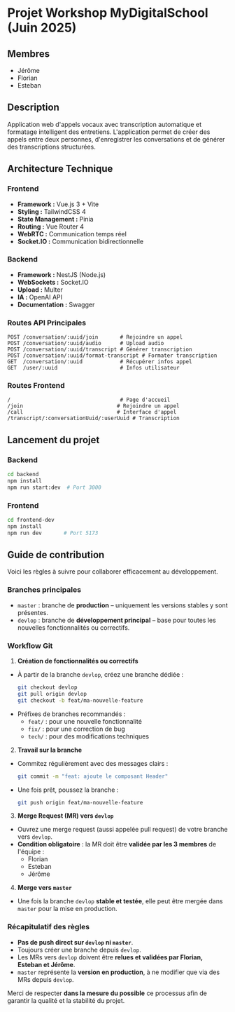 # Projet Workshop MyDigitalSchool (Juin 2025)

## Membres
- Jérôme
- Florian
- Esteban

## Description
Application web d'appels vocaux avec transcription automatique et formatage intelligent des entretiens. L'application permet de créer des appels entre deux personnes, d'enregistrer les conversations et de générer des transcriptions structurées.

## Architecture Technique

### Frontend
- **Framework :** Vue.js 3 + Vite
- **Styling :** TailwindCSS 4
- **State Management :** Pinia
- **Routing :** Vue Router 4
- **WebRTC :** Communication temps réel
- **Socket.IO :** Communication bidirectionnelle

### Backend  
- **Framework :** NestJS (Node.js)
- **WebSockets :** Socket.IO
- **Upload :** Multer
- **IA :** OpenAI API
- **Documentation :** Swagger

### Routes API Principales
```
POST /conversation/:uuid/join       # Rejoindre un appel
POST /conversation/:uuid/audio      # Upload audio
POST /conversation/:uuid/transcript # Générer transcription
POST /conversation/:uuid/format-transcript # Formater transcription
GET  /conversation/:uuid            # Récupérer infos appel
GET  /user/:uuid                    # Infos utilisateur
```

### Routes Frontend
```
/                                   # Page d'accueil
/join                              # Rejoindre un appel  
/call                              # Interface d'appel
/transcript/:conversationUuid/:userUuid # Transcription
```

## Lancement du projet

### Backend
```bash
cd backend
npm install
npm run start:dev  # Port 3000
```

### Frontend
```bash
cd frontend-dev
npm install
npm run dev       # Port 5173
```

## Guide de contribution

Voici les règles à suivre pour collaborer efficacement au développement.

### Branches principales

- `master` : branche de **production** – uniquement les versions stables y sont présentes.
- `devlop` : branche de **développement principal** – base pour toutes les nouvelles fonctionnalités ou correctifs.

### Workflow Git

1. **Création de fonctionnalités ou correctifs**
- À partir de la branche `devlop`, créez une branche dédiée :
  ```bash
  git checkout devlop
  git pull origin devlop
  git checkout -b feat/ma-nouvelle-feature
  ```
- Préfixes de branches recommandés :
  - `feat/` : pour une nouvelle fonctionnalité
  - `fix/` : pour une correction de bug
  - `tech/` : pour des modifications techniques 

2. **Travail sur la branche**
- Commitez régulièrement avec des messages clairs :
  ```bash
  git commit -m "feat: ajoute le composant Header"
  ```
- Une fois prêt, poussez la branche :
  ```bash
  git push origin feat/ma-nouvelle-feature
  ```

3. **Merge Request (MR) vers `devlop`**
- Ouvrez une merge request (aussi appelée pull request) de votre branche vers `devlop`.
- **Condition obligatoire** : la MR doit être **validée par les 3 membres** de l'équipe :
  - Florian
  - Esteban
  - Jérôme

4. **Merge vers `master`**
- Une fois la branche `devlop` **stable et testée**, elle peut être mergée dans `master` pour la mise en production.

### Récapitulatif des règles

- **Pas de push direct sur `devlop` ni `master`**.
- Toujours créer une branche depuis `devlop`.
- Les MRs vers `devlop` doivent être **relues et validées par Florian, Esteban et Jérôme**.
- `master` représente la **version en production**, à ne modifier que via des MRs depuis `devlop`.

Merci de respecter **dans la mesure du possible** ce processus afin de garantir la qualité et la stabilité du projet.
